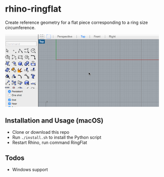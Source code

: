 # rhino-ringflat

Create reference geometry for a flat piece corresponding to a ring size circumference.


![RingFlat for Rhino](https://github.com/talitw/rhino-ringflat/blob/master/RingFlat.gif)

## Installation and Usage (macOS)

 - Clone or download this repo
 - Run `./install.sh` to install the Python script
 - Restart Rhino, run command RingFlat

## Todos

 - Windows support
